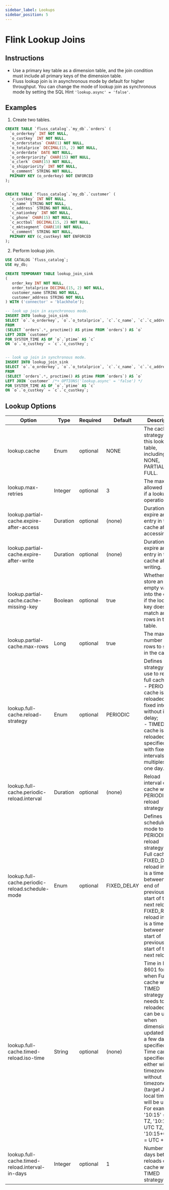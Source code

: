 ```yaml
---
sidebar_label: Lookups
sidebar_position: 5
---
```


# Flink Lookup Joins

## Instructions
- Use a primary key table as a dimension table,  and the join condition must include all primary keys of the dimension table.
- Fluss lookup join is in asynchronous mode by default for higher throughput. You can change the mode of lookup join as synchronous mode by setting the SQL Hint `'lookup.async' = 'false'`.

## Examples
1. Create two tables.
```sql 
CREATE TABLE `fluss_catalog`.`my_db`.`orders` (
  `o_orderkey` INT NOT NULL,
  `o_custkey` INT NOT NULL,
  `o_orderstatus` CHAR(1) NOT NULL,
  `o_totalprice` DECIMAL(15, 2) NOT NULL,
  `o_orderdate` DATE NOT NULL,
  `o_orderpriority` CHAR(15) NOT NULL,
  `o_clerk` CHAR(15) NOT NULL,
  `o_shippriority` INT NOT NULL,
  `o_comment` STRING NOT NULL,
  PRIMARY KEY (o_orderkey) NOT ENFORCED
);


CREATE TABLE `fluss_catalog`.`my_db`.`customer` (
  `c_custkey` INT NOT NULL,
  `c_name` STRING NOT NULL,
  `c_address` STRING NOT NULL,
  `c_nationkey` INT NOT NULL,
  `c_phone` CHAR(15) NOT NULL,
  `c_acctbal` DECIMAL(15, 2) NOT NULL,
  `c_mktsegment` CHAR(10) NOT NULL,
  `c_comment` STRING NOT NULL,
  PRIMARY KEY (c_custkey) NOT ENFORCED
);
```

2. Perform lookup join.
```sql 
USE CATALOG `fluss_catalog`;
USE my_db;

CREATE TEMPORARY TABLE lookup_join_sink
(
   order_key INT NOT NULL,
   order_totalprice DECIMAL(15, 2) NOT NULL,
   customer_name STRING NOT NULL,
   customer_address STRING NOT NULL
) WITH ('connector' = 'blackhole');

-- look up join in asynchronous mode.
INSERT INTO lookup_join_sink
SELECT `o`.`o_orderkey`, `o`.`o_totalprice`, `c`.`c_name`, `c`.`c_address`
FROM 
(SELECT `orders`.*, proctime() AS ptime FROM `orders`) AS `o`
LEFT JOIN `customer`
FOR SYSTEM_TIME AS OF `o`.`ptime` AS `c`
ON `o`.`o_custkey` = `c`.`c_custkey`;


-- look up join in synchronous mode.
INSERT INTO lookup_join_sink
SELECT `o`.`o_orderkey`, `o`.`o_totalprice`, `c`.`c_name`, `c`.`c_address`
FROM 
(SELECT `orders`.*, proctime() AS ptime FROM `orders`) AS `o`
LEFT JOIN `customer` /*+ OPTIONS('lookup.async' = 'false') */
FOR SYSTEM_TIME AS OF `o`.`ptime` AS `c`
ON `o`.`o_custkey` = `c`.`c_custkey`;

```

## Lookup Options


| Option                                          | Type     | Required | Default     | Description                                                                                                                                                                                                                                                                                                                                             |
|-------------------------------------------------|----------|----------|-------------|---------------------------------------------------------------------------------------------------------------------------------------------------------------------------------------------------------------------------------------------------------------------------------------------------------------------------------------------------------|
| lookup.cache                                    | Enum     | optional | NONE        | The caching strategy for this lookup table, including NONE, PARTIAL and FULL.                                                                                                                                                                                                                                                                           |
| lookup.max-retries                              | Integer  | optional | 3           | The maximum allowed retries if a lookup operation fails.                                                                                                                                                                                                                                                                                                |
| lookup.partial-cache.expire-after-access        | Duration | optional | (none)      | Duration to expire an entry in the cache after accessing.                                                                                                                                                                                                                                                                                               |
| lookup.partial-cache.expire-after-write         | Duration | optional | (none)      | Duration to expire an entry in the cache after writing.                                                                                                                                                                                                                                                                                                 |
| lookup.partial-cache.cache-missing-key          | Boolean  | optional | true        | Whether to store an empty value into the cache if the lookup key doesn't match any rows in the table.                                                                                                                                                                                                                                                   |
| lookup.partial-cache.max-rows                   | Long     | optional | true        | The maximum number of rows to store in the cache.                                                                                                                                                                                                                                                                                                       |
| lookup.full-cache.reload-strategy               | Enum     | optional | PERIODIC    | Defines which strategy to use to reload full cache: <br/> - PERIODIC: cache is reloaded with fixed intervals without initial delay; <br/> - TIMED: cache is reloaded at specified time with fixed intervals multiples of one day.                                                                                                                       |
| lookup.full-cache.periodic-reload.interval      | Duration | optional | (none)      | Reload interval of Full cache with PERIODIC reload strategy.                                                                                                                                                                                                                                                                                            |
| lookup.full-cache.periodic-reload.schedule-mode | Enum     | optional | FIXED_DELAY | Defines which schedule mode to use in PERIODIC reload strategy of Full cache: <br/> FIXED_DELAY: reload interval is a time between the end of previous and start of the next reload;<br/> FIXED_RATE: reload interval is a time between the start of previous and start of the next reload.                                                             |
| lookup.full-cache.timed-reload.iso-time         | String   | optional | (none)      | Time in ISO-8601 format when Full cache with TIMED strategy needs to be reloaded. It can be useful when dimension is updated once a few days at specified time. Time can be specified either with timezone or without timezone (target JVM local timezone will be used). For example, '10:15' = local TZ, '10:15Z' = UTC TZ, '10:15+07:00' = UTC +7 TZ. |
| lookup.full-cache.timed-reload.interval-in-days | Integer  | optional | 1           | Number of days between reloads of Full cache with TIMED strategy.                                                                                                                                                                                                                                                                                       |

 